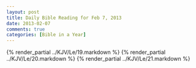 ```yaml
---
layout: post
title: Daily Bible Reading for Feb 7, 2013
date: 2013-02-07
comments: true
categories: [Bible in a Year]
---
```

{% render_partial ../KJV/Le/19.markdown %}
{% render_partial ../KJV/Le/20.markdown %}
{% render_partial ../KJV/Le/21.markdown %}
